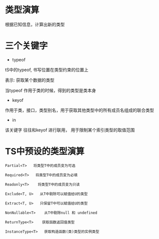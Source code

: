 # 类型演算
  根据已知信息，计算出新的类型

# 三个关键字

- typeof

tS中的typeof, 书写位置在类型约束的位置上

表示: 获取某个数据的类型

当typeof 作用于类的时候，得到的类型是类本身


- keyof

作用于类，接口，类型别名，用于获取其他类型中的所有成员名组成的联合类型

- in

该关键字 往往和keyof 进行联用， 用于限制某个索引类型的取值范围


# TS中预设的类型演算

```
Partial<T>   将类型T中的成员变为可选

Required<T>   将类型T中的成员变为必填

Readonly<T>    将类型T中的成员变为只读

Exclude<T, U>   从T中剔除可以赋值给U的类型

Extract<T, U>   只保留T中可以赋值给U的类型

NonNullable<T>    从T中剔除null 和 undefined

ReturnType<T>    获取函数返回值类型

InstanceType<T>   获取构造函数(类)类型的实例类型

```